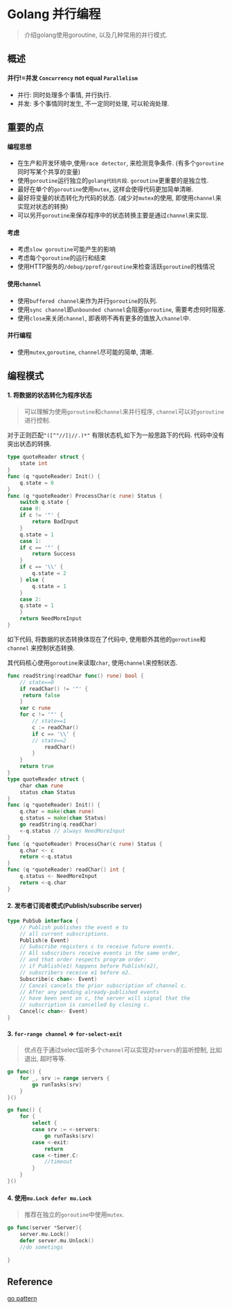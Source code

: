 # Golang 并行编程

> 介绍golang使用goroutine, 以及几种常用的并行模式.

## 概述
#### 并行!=并发 `Concurrency` not equal `Parallelism`

+ 并行: 同时处理多个事情, 并行执行.
+ 并发: 多个事情同时发生, 不一定同时处理, 可以轮询处理.

## 重要的点

#### 编程思想
+ 在生产和开发环境中,使用`race detector`, 来检测竞争条件. (有多个`goroutine`同时写某个共享的变量)
+ 使用`goroutine`运行独立的`golang代码片段`. `goroutine`更重要的是独立性.
+ 最好在单个的`goroutine`使用`mutex`, 这样会使得代码更加简单清晰.
+ 最好将变量的状态转化为代码的状态. (减少对`mutex`的使用, 即使用`channel`来实现对状态的转换)
+ 可以另开`goroutine`来保存程序中的状态转换主要是通过`channel`来实现.

#### 考虑
+ 考虑`slow goroutine`可能产生的影响
+ 考虑每个`goroutine`的运行和结束
+ 使用HTTP服务的`/debug/pprof/goroutine`来检查活跃`goroutine`的栈情况

#### 使用`channel`
+ 使用`buffered channel`来作为并行`goroutine`的队列.
+ 使用`sync channel`即`unbounded channel`会阻塞`goroutine`, 需要考虑何时阻塞.
+ 使用`close`来关闭`channel`, 即表明不再有更多的值放入`channel`中.

#### 并行编程
+ 使用`mutex`,`goroutine`, `channel`尽可能的简单, 清晰.

## 编程模式

#### 1. 将数据的状态转化为程序状态
> 可以理解为使用`goroutine`和`channel`来并行程序, `channel`可以对`goroutine`进行控制.

对于正则匹配`"([^"//]|//.)*"` 有限状态机,如下为一般思路下的代码. 代码中没有突出状态的转换.

``` go
type quoteReader struct {
 	state int
}
func (q *quoteReader) Init() {
 	q.state = 0
}
func (q *quoteReader) ProcessChar(c rune) Status {
 	switch q.state {
 	case 0:
 	if c != '"' {
 		return BadInput
 	}
 	q.state = 1
 	case 1:
 	if c == '"' {
 		return Success
 	}
 	if c == '\\' {
 		q.state = 2
 	} else {
 		q.state = 1
 	}
 	case 2:
 	q.state = 1
 	}
 	return NeedMoreInput
}

```

如下代码, 将数据的状态转换体现在了代码中, 使用额外其他的`goroutine`和`channel`
来控制状态转换.

其代码核心使用`goroutine`来读取`char`, 使用`channel`来控制状态.

``` go
func readString(readChar func() rune) bool {
	// state==0
	if readChar() != '"' { 
	 return false
	}
	var c rune
	for c != '"' {
		// state==1
		c := readChar()
	 	if c == '\\' {
	 	// state==2
 			readChar()
 		}
	}
	return true
}
type quoteReader struct {
	char chan rune
	status chan Status
}
func (q *quoteReader) Init() {
 	q.char = make(chan rune)
	q.status = make(chan Status)
 	go readString(q.readChar)
 	<-q.status // always NeedMoreInput
}
func (q *quoteReader) ProcessChar(c rune) Status {
 	q.char <- c
 	return <-q.status
}
func (q *quoteReader) readChar() int {
 	q.status <- NeedMoreInput
 	return <-q.char
}
```
#### 2. 发布者订阅者模式(Publish/subscribe server)

``` go
type PubSub interface {
	// Publish publishes the event e to
	// all current subscriptions.
	Publish(e Event)
	// Subscribe registers c to receive future events.
	// All subscribers receive events in the same order,
	// and that order respects program order:
	// if Publish(e1) happens before Publish(e2),
	// subscribers receive e1 before e2.
	Subscribe(c chan<- Event)
	// Cancel cancels the prior subscription of channel c.
	// After any pending already-published events
	// have been sent on c, the server will signal that the
	// subscription is cancelled by closing c.
	Cancel(c chan<- Event)
}
```



#### 3. `for-range channel` => `for-select-exit`
> 优点在于通过select监听多个`channel`可以实现对`servers`的监听控制, 比如退出, 超时等等.

``` go
go func() {
 	for _, srv := range servers {
 		go runTasks(srv)
 	}
}()

go func() {
	for {
		select {
		case srv := <-servers:
			go runTasks(srv)
		case <-exit:
			return
		case <-timer.C:
			//timeout
		}
	}
}()
```

#### 4. 使用`mu.Lock defer mu.Lock`
> 推荐在独立的`goroutine`中使用`mutex`.

``` go
go func(server *Server){
	server.mu.Lock()
	defer server.mu.Unlock()
	//do sometings
	
}
```


## Reference

[go pattern](https://pdos.csail.mit.edu/6.824/notes/gopattern.pdf)